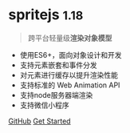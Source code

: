 <!-- _coverpage.md -->

# spritejs <small>1.18</small>

> 跨平台轻量级**渲染对象模型**

* 使用ES6+，面向对象设计和开发
* 支持元素嵌套和事件分发
* 对元素进行缓存以提升渲染性能
* 支持标准的 Web Animation API
* 支持node服务器端渲染
* 支持微信小程序

[GitHub](https://github.com/spritejs/spritejs)
[Get Started](zh-cn/index)

